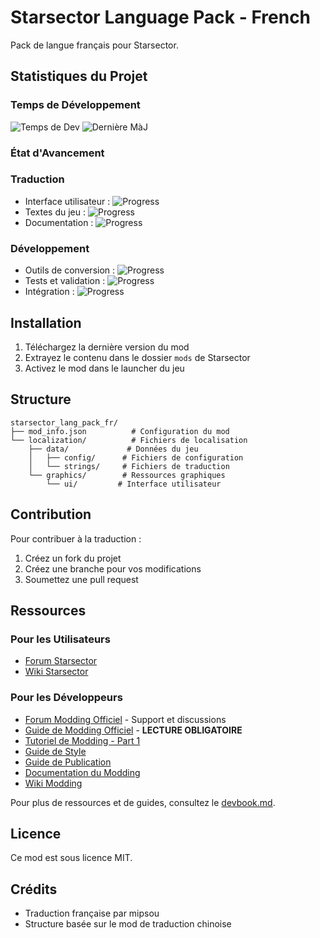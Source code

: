 # Starsector Language Pack - French

Pack de langue français pour Starsector.

## Statistiques du Projet

### Temps de Développement
![Temps de Dev](https://img.shields.io/badge/Temps%20de%20Dev-24h-blue)
![Dernière MàJ](https://img.shields.io/badge/Dernière%20MàJ-30%20Dec%202023-green)

### État d'Avancement

### Traduction
- Interface utilisateur : ![Progress](https://progress-bar.dev/15/?title=UI&width=100)
- Textes du jeu : ![Progress](https://progress-bar.dev/5/?title=Textes&width=100)
- Documentation : ![Progress](https://progress-bar.dev/20/?title=Docs&width=100)

### Développement
- Outils de conversion : ![Progress](https://progress-bar.dev/80/?title=Outils&width=100)
- Tests et validation : ![Progress](https://progress-bar.dev/10/?title=Tests&width=100)
- Intégration : ![Progress](https://progress-bar.dev/30/?title=Integration&width=100)

## Installation

1. Téléchargez la dernière version du mod
2. Extrayez le contenu dans le dossier `mods` de Starsector
3. Activez le mod dans le launcher du jeu

## Structure

```
starsector_lang_pack_fr/
├── mod_info.json          # Configuration du mod
└── localization/          # Fichiers de localisation
    ├── data/             # Données du jeu
    │   ├── config/      # Fichiers de configuration
    │   └── strings/     # Fichiers de traduction
    └── graphics/        # Ressources graphiques
        └── ui/         # Interface utilisateur
```

## Contribution

Pour contribuer à la traduction :
1. Créez un fork du projet
2. Créez une branche pour vos modifications
3. Soumettez une pull request

## Ressources

### Pour les Utilisateurs
- [Forum Starsector](http://fractalsoftworks.com/forum)
- [Wiki Starsector](http://starsector.wikia.com)

### Pour les Développeurs
- [Forum Modding Officiel](https://fractalsoftworks.com/forum/index.php?board=10.0) - Support et discussions
- [Guide de Modding Officiel](https://fractalsoftworks.com/forum/index.php?topic=4760.0) - **LECTURE OBLIGATOIRE**
- [Tutoriel de Modding - Part 1](https://fractalsoftworks.com/forum/index.php?topic=4761.0)
- [Guide de Style](https://fractalsoftworks.com/forum/index.php?topic=7164.0)
- [Guide de Publication](https://fractalsoftworks.com/forum/index.php?topic=15244.0)
- [Documentation du Modding](http://fractalsoftworks.com/docs)
- [Wiki Modding](http://starsector.wikia.com/wiki/Modding)

Pour plus de ressources et de guides, consultez le [devbook.md](devbook.md).

## Licence

Ce mod est sous licence MIT.

## Crédits

- Traduction française par mipsou
- Structure basée sur le mod de traduction chinoise
